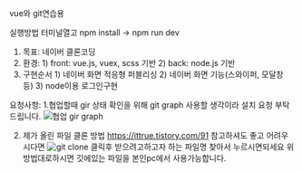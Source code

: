 vue와 git연습용

실행방법 
터미널열고 npm install -> npm run dev

1. 목표: 네이버 클론코딩
2. 환경: 1) front: vue.js, vuex, scss 기반  2) back: node.js 기반
3. 구현순서 1) 네이버 화면 적응형 퍼블리싱 2) 네이버 화면 기능(스와이퍼, 모달창 등) 3) node이용 로그인구현

요청사항: 
1.협업할때 gir 상태 확인을 위해 git graph 사용할 생각이라 설치 요청 부탁드립니다.
![협업 gir graph](https://github.com/survive-it/PracticeGit/assets/72345833/74fe1561-ab2f-4bf5-a49f-4597cf791302)

2. 제가 올린 파일 클론 방법
   https://ittrue.tistory.com/91 참고하셔도 좋고 어려우시다면
   ![git clone](https://github.com/survive-it/PracticeGit/assets/72345833/e7039f41-aa09-4b67-91c0-2702d0bb9745)
   클릭후 받으려고하고자 하는 파일명 찾아서 누르시면되세요
   위 방법대로하시면 깃에있는 파일을 본인pc에서 사용가능합니다.
